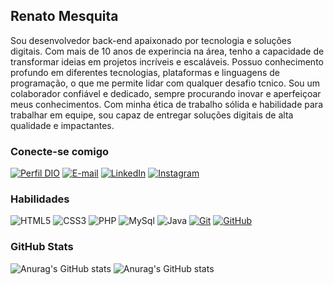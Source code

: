 ## Renato Mesquita 
Sou desenvolvedor back-end apaixonado por tecnologia e soluções digitais. Com mais de 10 anos de experincia na área, tenho a capacidade de transformar ideias em projetos incríveis e escaláveis. Possuo conhecimento profundo em diferentes tecnologias, plataformas e linguagens de programação, o que me permite lidar com qualquer desafio tcnico. Sou um colaborador confiável e dedicado, sempre procurando inovar e aperfeiçoar meus conhecimentos. Com minha ética de trabalho sólida e habilidade para trabalhar em equipe, sou capaz de entregar soluções digitais de alta qualidade e impactantes.



### Conecte-se comigo
[![Perfil DIO](https://img.shields.io/badge/-Meu%20Perfil%20na%20DIO-000000?style=for-the-badge&logoColor=30A3DC)](https://web.dio.me/users/renatomesquita_t11/)
[![E-mail](https://img.shields.io/badge/-Email-000?style=for-the-badge&logo=gmail&logoColor=E94D5F)](mailto:contato@renatomesquita.dev)
[![LinkedIn](https://img.shields.io/badge/-LinkedIn-000?style=for-the-badge&logo=linkedin&logoColor=30A3DC)](https://www.linkedin.com/in/srmesquita/)
[![Instagram](https://img.shields.io/badge/-Instagram-000?style=for-the-badge&logo=instagram&logoColor=E94D5F)](https://www.instagram.com/srmesquita22)

### Habilidades
![HTML5](https://img.shields.io/badge/HTML-000?style=for-the-badge&logo=html5)
![CSS3](https://img.shields.io/badge/CSS3-000?style=for-the-badge&logo=css3&logoColor=264CE4)
![PHP](https://img.shields.io/badge/PHP-000?style=for-the-badge&logo=php)
![MySql](https://img.shields.io/badge/MySql-000?style=for-the-badge&logo=mysql)
![Java](https://img.shields.io/badge/Java-000?style=for-the-badge&logo=java)
[![Git](https://img.shields.io/badge/Git-000?style=for-the-badge&logo=git)](https://git-scm.com/doc) 
[![GitHub](https://img.shields.io/badge/GitHub-000?style=for-the-badge&logo=github)](https://docs.github.com/)

### GitHub Stats
![Anurag's GitHub stats](https://github-readme-stats.vercel.app/api?username=srmesquita22&bg_color=000&show_icons=true&icon_color=30A3DC&theme=radical) 
![Anurag's GitHub stats](https://github-readme-stats.vercel.app/api/top-langs/?username=srmesquita22&layout=compact&theme=radical&bg_color=000)
